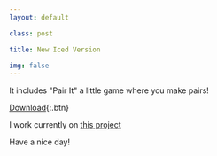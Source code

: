 ```yaml
---
layout: default

class: post

title: New Iced Version

img: false
---
```


It includes "Pair It" a little game where you make pairs!

[Download](https://raw.githubusercontent.com/cedced19/iced/master/setup/iced-setup.exe){:.btn}

I work currently on [this project](http://fr.openclassrooms.com/forum/sujet/site-web-virtualisocial-com)

Have a nice day!
